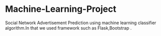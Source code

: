 # Machine-Learning-Project
Social Network Advertisement Prediction using  machine learning classifier algorithm.In that we used framework such as Flask,Bootstrap .
